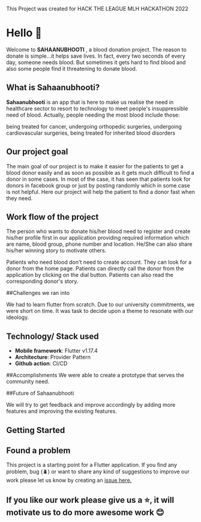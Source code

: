 This Project was created for HACK THE LEAGUE MLH HACKATHON 2022
</div>

# Hello :wave:

Welcome to **SAHAANUBHOOTI** , a blood donation project. The reason to donate is simple…it helps save lives. In fact, every two seconds of every day, someone needs blood. But sometimes it gets hard to find blood and also some people find it threatening to donate blood.

## What is Sahaanubhooti?

**Sahaanubhooti** is an app that is here to make us realise the need in healthcare sector to resort to technology to meet people's insuppressible need of blood. Actually, people needing the most blood include those:

being treated for cancer,
undergoing orthopedic surgeries,
undergoing cardiovascular surgeries,
being treated for inherited blood disorders


## Our project goal

The main goal of our project is to make it easier for the patients to get a blood donor easily and as soon as possible as it gets much difficult to find a donor in some cases. In most of the case, it has seen that patients look for donors in facebook group or just by posting randomly which in some case is not helpful. Here our project will help the patient to find a donor fast when they need.

## Work flow of the project

The person who wants to donate his/her blood need to register and create his/her profile first in our application providing required information which are name, blood group, phone number and location. He/She can also share his/her winning story to motivate others.

Patients who need blood don't need to create account. They can look for a donor from the home page. Patients can directly call the donor from the application by clicking on the dial button. Patients can also read the corresponding donor's story.

##Challenges we ran into

We had to learn flutter from scratch. Due to our university commitments, we were short on time. It was task to decide upon a theme to resonate with our ideology.

## Technology/ Stack used

- **Mobile framework**: Flutter v1.17.4
- **Architecture**: Provider Pattern
- **Github action**: CI/CD

##Accomplishments
We were able to create a prototype that serves the community need.


##Future of Sahaanubhooti

We will try to get feedback and improve accordingly by adding more features and improving the existing features.


## Getting Started
## Found a problem

This project is a starting point for a Flutter application.
If you find any problem, bug (:beetle:) or want to share any kind of suggestions to improve our work please let us know by creating an [issue here.](https://github.com/aastha01chauhan/Sahaanubhooti/issues)


## If you like our work please give us a :star:, it will motivate us to do more awesome work :blush:
